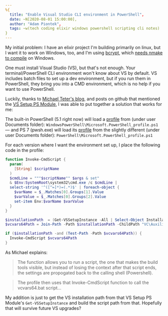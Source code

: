 ```yaml
---
%{
  title: "Enable Visual Studio CLI environment in PowerShell",
  date: ~N[2020-08-01 15:00:00],
  author: "Adam Piontek",
  tags: ~w(tech coding elixir windows powershell scripting cli notes)
}
---
```


My initial problem: I have an elixir project I'm building primarily on linux, but I want it to work on Windows, too, and I'm using [bcrypt](https://github.com/riverrun/bcrypt_elixir), which [needs nmake to compile](https://github.com/riverrun/comeonin/wiki/Requirements#windows) on Windows.

One must install Visual Studio (VS), but that's not enough.<!--more--> Your terminal/PowerShell CLI environment won't know about VS by default. VS includes batch files to set up a dev environment, but if you run them in PowerShell, they bring you into a CMD environment, which is no help if you want to use PowerShell.

Luckily, thanks to [Michael Teter's blog](https://michaelteter.com/2018/07/06/compiling-Elixir-modules-in-Windows.html), and posts on github that mentioned the [VS Setup PS Module](https://github.com/microsoft/vssetup.powershell), I was able to put together a solution that works for me:

The built-in PowerShell (5.1 right now) will load a [profile](https://docs.microsoft.com/en-us/powershell/module/microsoft.powershell.core/about/about_profiles?view=powershell-5.1) from (under user Documents folder): `WindowsPowerShell\Microsoft.PowerShell_profile.ps1` — and PS 7 (pwsh.exe) will load its [profile](https://docs.microsoft.com/en-us/powershell/module/microsoft.powershell.core/about/about_profiles?view=powershell-7) from the slightly different (under user Documents folder): `PowerShell\Microsoft.PowerShell_profile.ps1`

For each version where I want the environment set up, I place the following code in the profile:

```powershell
function Invoke-CmdScript {
  param(
    [String] $scriptName 
  )
  $cmdLine = """$scriptName"" $args & set"
  & $Env:SystemRoot\system32\cmd.exe /c $cmdLine |
  select-string '^([^=]*)=(.*)$' | foreach-object {
    $varName = $_.Matches[0].Groups[1].Value
    $varValue = $_.Matches[0].Groups[2].Value
    set-item Env:$varName $varValue
  }
}

$installationPath  = (Get-VSSetupInstance -All | Select-Object InstallationPath).InstallationPath
$vcvars64Path = Join-Path -Path $installationPath -ChildPath "VC\Auxiliary\Build\vcvars64.bat"

if ($installationPath -and (Test-Path -Path $vcvars64Path)) {
  Invoke-CmdScript $vcvars64Path
}
```

As Michael explains:

> The function allows you to run a script, the one that makes the build tools visible, but instead of losing the context after that script ends, the settings are propogated back to the calling shell (Powershell).

> The profile then uses that Invoke-CmdScript function to call the vcvars64.bat script...

My addition is just to get the VS installation path from that VS Setup PS Module's `Get-VSSetupInstance` and build the script path from that. Hopefully that will survive future VS upgrades?
